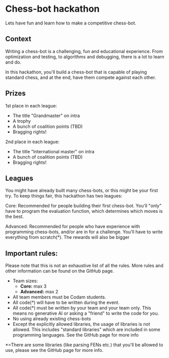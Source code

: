 # Chess-bot hackathon
Lets have fun and learn how to make a competitive chess-bot.

## Context
Writing a chess-bot is a challenging, fun and educational experience. From
optimization and testing, to algorithms and debugging, there is a lot to learn
and do.

In this hackathon, you'll build a chess-bot that is capable of playing standard
chess, and at the end, have them compete against each other.

## Prizes
1st place in each league:
- The title "Grandmaster" on intra
- A trophy
- A bunch of coalition points (TBD)
- Bragging rights!

2nd place in each league:
- The title "International master" on intra
- A bunch of coalition points (TBD)
- Bragging rights!

## Leagues
You might have already built many chess-bots, or this might be your first try.
To keep things fair, this hackathon has two leagues:

Core:
	Recommended for people building their first chess-bot. You'll "only" have
	to program the evaluation function, which determines which moves is the
	best.

Advanced:
	Recommended for people who have experience with programming chess-bots,
	and/or are in for a challenge. You'll have to write everything from
	scratch(\*). The rewards will also be bigger

## Important rules:
Please note that this is not an exhaustive list of all the rules. More rules and
other information can be found on the GitHub page.

- Team sizes:
	- **Core:**		max 3
	- **Advanced:**	max 2
- All team members must be Codam students.
- All code(\*) will have to be written during the event.
- All code(\*) must be written by your team and your team only. This means no
generative AI or asking a "friend" to write the code for you.
- No using already existing chess-bots
- Except the explicitly allowed libraries, the usage of libraries is not
allowed. This includes "standard libraries" which are included in some
programming languages. See the GitHub page for more info

\*=There are some libraries (like parsing FENs etc.) that you'll be allowed to
use, please see the GitHub page for more info.
